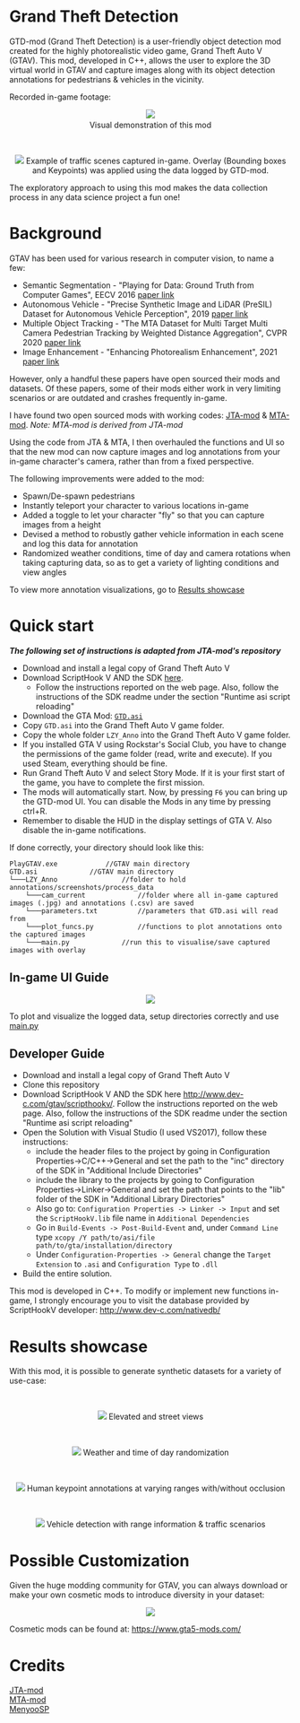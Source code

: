 # Grand Theft Detection
GTD-mod (Grand Theft Detection) is a user-friendly object detection mod created for the highly photorealistic video game, Grand Theft Auto V (GTAV). This mod, developed in C++, allows the user to explore the 3D virtual world in GTAV and capture images along with its object detection annotations for pedestrians & vehicles in the vicinity.

Recorded in-game footage:

<p align="center">
  <img src="https://user-images.githubusercontent.com/87157423/140605749-714d2ad3-a012-4a23-91a0-82ef6cb737d6.gif">
  <a><br>Visual demonstration of this mod</a>
</p>
<br>
<p align="center">
  <img src="https://user-images.githubusercontent.com/87157423/140607543-5509dfa7-5542-45c9-a697-8650d65bfb79.png">
  <a>Example of traffic scenes captured in-game. Overlay (Bounding boxes and Keypoints) was applied using the data logged by GTD-mod.</a>
</p>

The exploratory approach to using this mod makes the data collection process in any data science project a fun one!

# Background

GTAV has been used for various research in computer vision, to name a few:

- Semantic Segmentation - "Playing for Data: Ground Truth from Computer Games", EECV 2016 [paper link](https://download.visinf.tu-darmstadt.de/data/from_games/data/eccv-2016-richter-playing_for_data.pdf) 
- Autonomous Vehicle - "Precise Synthetic Image and LiDAR (PreSIL) Dataset for Autonomous Vehicle Perception", 2019 [paper link](https://arxiv.org/pdf/1905.00160.pdf)
- Multiple Object Tracking - "The MTA Dataset for Multi Target Multi Camera Pedestrian Tracking by Weighted Distance Aggregation", CVPR 2020 [paper link](https://openaccess.thecvf.com/content_CVPRW_2020/papers/w70/Kohl_The_MTA_Dataset_for_Multi-Target_Multi-Camera_Pedestrian_Tracking_by_Weighted_CVPRW_2020_paper.pdf)
- Image Enhancement - "Enhancing Photorealism Enhancement", 2021 [paper link](https://arxiv.org/pdf/2105.04619.pdf)

However, only a handful these papers have open sourced their mods and datasets. Of these papers, some of their mods either work in very limiting scenarios or are outdated and crashes frequently in-game.

I have found two open sourced mods with working codes: [JTA-mod](https://github.com/fabbrimatteo/JTA-Mods) & [MTA-mod](https://github.com/koehlp/MTA-Mod). *Note: MTA-mod is derived from JTA-mod*

Using the code from JTA & MTA, I then overhauled the functions and UI so that the new mod can now capture images and log annotations from your in-game character's camera, rather than from a fixed perspective.

The following improvements were added to the mod:
- Spawn/De-spawn pedestrians
- Instantly teleport your character to various locations in-game
- Added a toggle to let your character "fly" so that you can capture images from a height
- Devised a method to robustly gather vehicle information in each scene and log this data for annotation
- Randomized weather conditions, time of day and camera rotations when taking capturing data, so as to get a variety of lighting conditions and view angles

To view more annotation visualizations, go to [Results showcase](#Results-showcase)

# Quick start
***The following set of instructions is adapted from JTA-mod's repository***
- Download and install a legal copy of Grand Theft Auto V
- Download ScriptHook V AND the SDK [here](http://www.dev-c.com/gtav/scripthookv/). 
    - Follow the instructions reported on the web page. Also, follow the instructions of the SDK readme under the section "Runtime asi script reloading"
- Download the GTA Mod: [`GTD.asi`](https://drive.google.com/file/d/1ybk8qgh2hBn8A60IbDRrLHAfSY-9YNoV/view?usp=sharing)
- Copy `GTD.asi` into the Grand Theft Auto V game folder.
- Copy the whole folder `LZY_Anno` into the Grand Theft Auto V game folder.
- If you installed GTA V using Rockstar's Social Club, you have to change the permissions of the game folder (read, write and execute). If you used Steam, everything should be fine.
- Run Grand Theft Auto V and select Story Mode. If it is your first start of the game, you have to complete the first mission.
- The mods will automatically start. Now, by pressing `F6` you can bring up the GTD-mod UI. You can disable the Mods in any time by pressing ctrl+R.
- Remember to disable the HUD in the display settings of GTA V. Also disable the in-game notifications.

If done correctly, your directory should look like this:
```
PlayGTAV.exe			//GTAV main directory
GTD.asi				//GTAV main directory
└───LZY_Anno				//folder to hold annotations/screenshots/process_data
	└───cam_current				//folder where all in-game captured images (.jpg) and annotations (.csv) are saved
	└───parameters.txt			//parameters that GTD.asi will read from
	└───plot_funcs.py			//functions to plot annotations onto the captured images
	└───main.py				//run this to visualise/save captured images with overlay
```
## In-game UI Guide

<p align="center">
  <img src="https://user-images.githubusercontent.com/87157423/140610510-a8609c50-298c-4a5e-9e69-e1f0226083d5.JPG">
  <a></a>
</p>

To plot and visualize the logged data, setup directories correctly and use [main.py](https://github.com/Ivan-LZY/GTD-mod/blob/main/main.py)

## Developer Guide
- Download and install a legal copy of Grand Theft Auto V
- Clone this repository
- Download ScriptHook V AND the SDK here http://www.dev-c.com/gtav/scripthookv/. Follow the instructions reported on the web page. Also, follow the instructions of the SDK readme under the section "Runtime asi script reloading"
- Open the Solution with Visual Studio (I used VS2017), follow these instructions:
	- include the header files to the project by going in Configuration Properties->C/C++->General and set the path to the "inc" directory of the SDK in "Additional Include Directories"
	- include the library to the projects by going to Configuration Properties->Linker->General  and set the path that points to the "lib" folder of the SDK in "Additional Library Directories" 
	- Also go to:  `Configuration Properties -> Linker -> Input`  and set the `ScriptHookV.lib` file name in `Additional Dependencies`
	- Go in `Build-Events -> Post-Build-Event` and, under `Command Line` type `xcopy /Y path/to/asi/file path/to/gta/installation/directory`
	- Under `Configuration-Properties -> General` change the `Target Extension` to `.asi` and `Configuration Type` to `.dll`
- Build the entire solution.

This mod is developed in C++. To modify or implement new functions in-game, I strongly encourage you to visit the database provided by ScriptHookV developer: http://www.dev-c.com/nativedb/

# Results showcase

With this mod, it is possible to generate synthetic datasets for a variety of use-case:

<br>
<p align="center">
  <img src="https://user-images.githubusercontent.com/87157423/140604002-a6ad5ff5-f345-48b5-a511-edbc97eb370d.png">
  <a>Elevated and street views</a>
</p>
<br>
<p align="center">
  <img src="https://user-images.githubusercontent.com/87157423/140603924-25c65f8e-9731-42bc-b521-e9831b066079.png">
  <a>Weather and time of day randomization</a>
</p>
<br>
<p align="center">
  <img src="https://user-images.githubusercontent.com/87157423/140604131-4ecf0c93-6982-4217-9bcb-f87b593b98bf.png">
  <a>Human keypoint annotations at varying ranges with/without occlusion</a>
</p>
<br>
<p align="center">
  <img src="https://user-images.githubusercontent.com/87157423/140604290-36cdf409-1e4d-4cbf-9fdd-c655d519bd3f.png">
  <a>Vehicle detection with range information & traffic scenarios</a>
</p>

# Possible Customization
Given the huge modding community for GTAV, you can always download or make your own cosmetic mods to introduce diversity in your dataset:

<p align="center">
  <img src="https://user-images.githubusercontent.com/87157423/140604915-c848c76d-b23c-465e-97f1-4968317083cd.png">
  <a></a>
</p>

Cosmetic mods can be found at: https://www.gta5-mods.com/
<br>

# Credits
[JTA-mod](https://github.com/fabbrimatteo/JTA-Mods)<br>
[MTA-mod](https://github.com/koehlp/MTA-Mod)<br>
[MenyooSP](https://github.com/MAFINS/MenyooSP)
